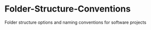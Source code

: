 Folder-Structure-Conventions
============================

Folder structure options and naming conventions for software projects
